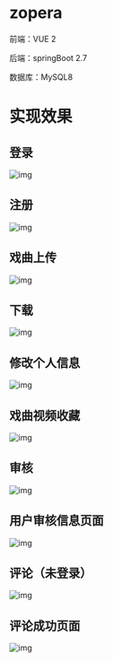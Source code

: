 # zopera
前端：VUE 2

后端：springBoot 2.7

数据库：MySQL8

# 实现效果

## 登录

![img](https://raw.githubusercontent.com/warrogant/blog-images/main/viekjblog/images/clip_image002.jpg)

## 注册

![img](https://raw.githubusercontent.com/warrogant/blog-images/main/viekjblog/images/clip_image006.jpg)

## 戏曲上传

![img](https://raw.githubusercontent.com/warrogant/blog-images/main/viekjblog/images/clip_image010.jpg)

## 下载

![img](https://raw.githubusercontent.com/warrogant/blog-images/main/viekjblog/images/clip_image012.jpg)

## 修改个人信息

![img](https://raw.githubusercontent.com/warrogant/blog-images/main/viekjblog/images/clip_image014.jpg)

## 戏曲视频收藏

![img](https://raw.githubusercontent.com/warrogant/blog-images/main/viekjblog/images/clip_image016.jpg)

## 审核

![img](https://raw.githubusercontent.com/warrogant/blog-images/main/viekjblog/images/clip_image020.jpg)

## 用户审核信息页面

![img](https://raw.githubusercontent.com/warrogant/blog-images/main/viekjblog/images/clip_image024.jpg)

##  评论（未登录）

![img](https://raw.githubusercontent.com/warrogant/blog-images/main/viekjblog/images/clip_image026.jpg)

## 评论成功页面

![img](https://raw.githubusercontent.com/warrogant/blog-images/main/viekjblog/images/clip_image028.jpg)
